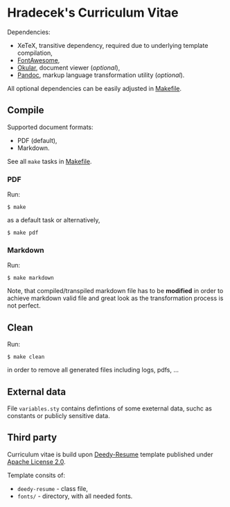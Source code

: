 # Hradecek's Curriculum Vitae
Dependencies:
 - XeTeX, transitive dependency, required due to underlying template compilation,
 - [FontAwesome](https://fontawesome.com/),
 - [Okular](https://okular.kde.org/), document viewer (*optional*),
 - [Pandoc](https://pandoc.org), markup language transformation utility (*optional*).

All optional dependencies can be easily adjusted in [Makefile](https://github.com/hradecek/curriculum-vitae/Makefile).

## Compile
Supported document formats:
 - PDF (default),
 - Markdown.

See all `make` tasks in [Makefile](https://github.com/hradecek/curriculum-vitae/Makefile).

### PDF
Run:
```
$ make
```
as a default task or alternatively,
```
$ make pdf
```

### Markdown
Run:
```
$ make markdown
```
Note, that compiled/transpiled markdown file has to be **modified** in order to achieve markdown valid file and great look as the transformation process is not perfect.

## Clean
Run:
```
$ make clean
```
in order to remove all generated files including logs, pdfs, ...

## External data
File `variables.sty` contains defintions of some exeternal data, suchc as constants or publicly sensitive data.

## Third party
Curriculum vitae is build upon [Deedy-Resume](https://github.com/deedy/Deedy-Resume) template published under [Apache License 2.0](https://github.com/deedy/Deedy-Resume/blob/master/LICENSE).

Template consits of:
 - `deedy-resume` - class file,
 - `fonts/` - directory, with all needed fonts.
